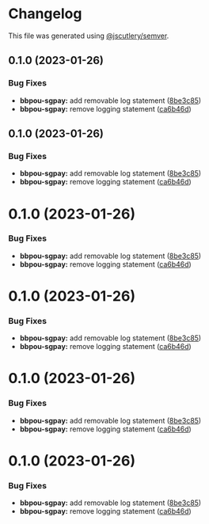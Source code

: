 # Changelog

This file was generated using [@jscutlery/semver](https://github.com/jscutlery/semver).

## 0.1.0 (2023-01-26)


### Bug Fixes

* **bbpou-sgpay:** add removable log statement ([8be3c85](https://github.com/aashis-kishore/sg-demo/commit/8be3c85f25986c4cfcf3ed7537185b8cef67783f))
* **bbpou-sgpay:** remove logging statement ([ca6b46d](https://github.com/aashis-kishore/sg-demo/commit/ca6b46d53913fd510205aada71b4a3b0fc08371a))

## 0.1.0 (2023-01-26)


### Bug Fixes

* **bbpou-sgpay:** add removable log statement ([8be3c85](https://github.com/aashis-kishore/sg-demo/commit/8be3c85f25986c4cfcf3ed7537185b8cef67783f))
* **bbpou-sgpay:** remove logging statement ([ca6b46d](https://github.com/aashis-kishore/sg-demo/commit/ca6b46d53913fd510205aada71b4a3b0fc08371a))

# 0.1.0 (2023-01-26)


### Bug Fixes

* **bbpou-sgpay:** add removable log statement ([8be3c85](https://github.com/aashis-kishore/sg-demo/commit/8be3c85f25986c4cfcf3ed7537185b8cef67783f))
* **bbpou-sgpay:** remove logging statement ([ca6b46d](https://github.com/aashis-kishore/sg-demo/commit/ca6b46d53913fd510205aada71b4a3b0fc08371a))



# 0.1.0 (2023-01-26)


### Bug Fixes

* **bbpou-sgpay:** add removable log statement ([8be3c85](https://github.com/aashis-kishore/sg-demo/commit/8be3c85f25986c4cfcf3ed7537185b8cef67783f))
* **bbpou-sgpay:** remove logging statement ([ca6b46d](https://github.com/aashis-kishore/sg-demo/commit/ca6b46d53913fd510205aada71b4a3b0fc08371a))



# 0.1.0 (2023-01-26)


### Bug Fixes

* **bbpou-sgpay:** add removable log statement ([8be3c85](https://github.com/aashis-kishore/sg-demo/commit/8be3c85f25986c4cfcf3ed7537185b8cef67783f))
* **bbpou-sgpay:** remove logging statement ([ca6b46d](https://github.com/aashis-kishore/sg-demo/commit/ca6b46d53913fd510205aada71b4a3b0fc08371a))



# 0.1.0 (2023-01-26)


### Bug Fixes

* **bbpou-sgpay:** add removable log statement ([8be3c85](https://github.com/aashis-kishore/sg-demo/commit/8be3c85f25986c4cfcf3ed7537185b8cef67783f))
* **bbpou-sgpay:** remove logging statement ([ca6b46d](https://github.com/aashis-kishore/sg-demo/commit/ca6b46d53913fd510205aada71b4a3b0fc08371a))
